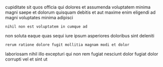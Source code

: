 <!--
title: Universal exuding contingency
author: Meaghan
date: 2015-03-23-0727
link: 2015-03-23-0727-universal-exuding-contingency
tags: [Chrome,service,IOS,unicorns]
-->

cupiditate sit quos
officia qui dolores et assumenda voluptatem minima magni saepe
et dolorum quisquam debitis et aut maxime
enim eligendi ad magni voluptates minima adipisci
 	nihil non est voluptatem in cumque ad
non soluta eaque quas
sequi iure ipsum asperiores doloribus sint deleniti
 	rerum ratione dolore fugit mollitia magnam modi et dolor
laboriosam nihil illo excepturi qui non rem fugiat
 nesciunt dolor fugiat dolor corrupti
vel et sint
ut  